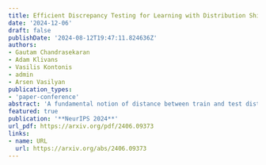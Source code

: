 ```yaml
---
title: Efficient Discrepancy Testing for Learning with Distribution Shift
date: '2024-12-06'
draft: false
publishDate: '2024-08-12T19:47:11.824636Z'
authors:
- Gautam Chandrasekaran
- Adam Klivans
- Vasilis Kontonis
- admin
- Arsen Vasilyan
publication_types:
- 'paper-conference'
abstract: 'A fundamental notion of distance between train and test distributions from the field of domain adaptation is discrepancy distance. While in general hard to compute, here we provide the first set of provably efficient algorithms for testing localized discrepancy distance, where discrepancy is computed with respect to a fixed output classifier. These results imply a broad set of new, efficient learning algorithms in the recently introduced model of Testable Learning with Distribution Shift (TDS learning) due to Klivans et al. (2023). Our approach generalizes and improves all prior work on TDS learning: (1) we obtain universal learners that succeed simultaneously for large classes of test distributions, (2) achieve near-optimal error rates, and (3) give exponential improvements for constant depth circuits. Our methods further extend to semi-parametric settings and imply the first positive results for low-dimensional convex sets. Additionally, we separate learning and testing phases and obtain algorithms that run in fully polynomial time at test time.'
featured: true
publication: '**NeurIPS 2024**'
url_pdf: https://arxiv.org/pdf/2406.09373
links:
- name: URL
  url: https://arxiv.org/abs/2406.09373
---
```


